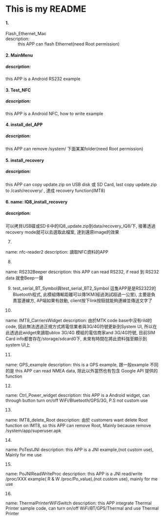 # This is my README
#### 1. 
<dl>
  <dt>Flash_Ethernet_Mac</dt> 
  <dt>description:</dt>
  <dd>this APP can flash Ethernet(need Root permission)</dd>
</dl>

#### 2. MainMenu<br />
##### description:<br />
this APP is a Android RS232 example

#### 3. Test_NFC<br />
##### description:<br />
this APP is a Android NFC, how to write example

#### 4. install_del_APP<br />
##### description:<br />
this APP can remove /system/ 下面某某folder(need Root permission)

#### 5. install_recovery<br />
##### description:<br />
this APP can copy update.zip on USB disk 或 SD Card, last copy update.zip to /cash/recovery/ , 達成 recovery function(IMT8)

#### 6. name: IQ8_install_recovery
##### description:<br />
可以拷貝USB碟或SD卡中的IQ8_update.zip到data/recovery_IQ8/下, 接著透過recovery mode就可以去選取此檔案, 達到還原image的效果

7. 
name: nfc-reader2
description: 讀取NFC資料的APP

8. 
name: RS232Beeper
description: this APP can read RS232, if read 到 RS232 data 就會Beep一聲

9. test_serial_BT_Symbol與test_serial_BT2_Symbol
這隻APP是是RS2322的Bluetooth程式, 此模組傳輸距離可以傳1KM(經過測試超過一公里), 主要是負責當連線方, AP端如果有啟動, client按下link按鈕就能夠連線並傳送文字了 

10. 
name: IMT8_CarriersWidget
description: 由於MTK code base中沒有rild的code, 因此無法透過正規方式將電信業者與3G/4G符號更新到System UI, 所以在此透過此widget來讀取ublox 3G/4G 模組的電信商家and 3G/4G符號, 目前SIM Card info都會存在/storage/sdcard0下, 未來有時間在將此資料強至顯示到system UI上

11. 
name: GPS_example
description: this is a GPS example, 跟一般example 不同的是 this APP can read NMEA data, 除此以外當然也有包含 Google API 提供的 function

12. 
name: Ctrl_Power_widget
description: this APP is a Android widget, can through button turn on/off WiFi/Bluetooth/GPS/3G, P.S not custom use

13. 
name: IMT8_delete_Root
description: 由於 customers want delete Root function on IMT8, so this APP can remove Root, Mainly because remove /system/app/superuser.apk

14. 
name: PoTestJNI
description: this APP is a JNI example,(not custom use), Mainly for me use 

15. 
name: PoJNIReadWriteProc
description: this APP is a JNI read/write /proc/XXX example( R & W /proc/Po_value),(not custom use), mainly for me use

16. 
name: ThermalPrinterWiFiSwitch
description: this APP integrate Thermal Printer sample code, can turn on/off WiFi/BT/GPS/Thermal and use Thermal Printer 
